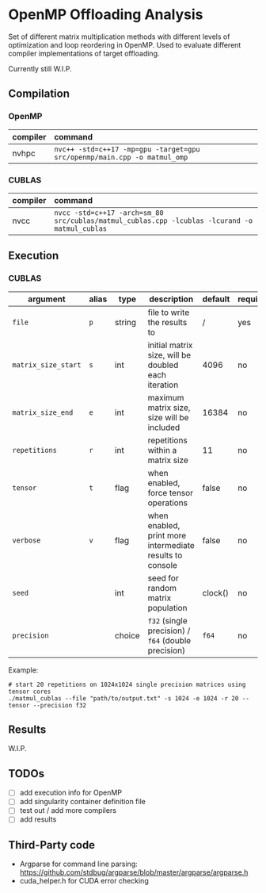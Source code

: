 # OpenMP Offloading Analysis

Set of different matrix multiplication methods with different levels of optimization and loop reordering in OpenMP. 
Used to evaluate different compiler implementations of target offloading.

Currently still W.I.P.

## Compilation

### OpenMP

| compiler | command                                                                  |
|----------|:-------------------------------------------------------------------------|
| nvhpc    | `nvc++ -std=c++17 -mp=gpu -target=gpu src/openmp/main.cpp -o matmul_omp` |

### CUBLAS

| compiler | command                                                                                       |
|----------|:----------------------------------------------------------------------------------------------|
| nvcc     | `nvcc -std=c++17 -arch=sm_80 src/cublas/matmul_cublas.cpp -lcublas -lcurand -o matmul_cublas` |

## Execution

### CUBLAS

| argument            | alias | type   | description                                              | default | required |
|---------------------|-------|--------|----------------------------------------------------------|---------|----------|
| `file`              | `p`   | string | file to write the results to                             | /       | yes      |
| `matrix_size_start` | `s`   | int    | initial matrix size, will be doubled each iteration      | 4096    | no       |
| `matrix_size_end`   | `e`   | int    | maximum matrix size, size will be included               | 16384   | no       |
| `repetitions`       | `r`   | int    | repetitions within a matrix size                         | 11      | no       |
| `tensor`            | `t`   | flag   | when enabled, force tensor operations                    | false   | no       |
| `verbose`           | `v`   | flag   | when enabled, print more intermediate results to console | false   | no       |
| `seed`              |       | int    | seed for random matrix population                        | clock() | no       |
| `precision`         |       | choice | `f32` (single precision) / `f64` (double precision)      | `f64`   | no       |

Example:
```shell
# start 20 repetitions on 1024x1024 single precision matrices using tensor cores
./matmul_cublas --file "path/to/output.txt" -s 1024 -e 1024 -r 20 --tensor --precision f32
```

## Results

W.I.P.

## TODOs

- [ ] add execution info for OpenMP
- [ ] add singularity container definition file
- [ ] test out / add more compilers
- [ ] add results

## Third-Party code

- Argparse for command line parsing: https://github.com/stdbug/argparse/blob/master/argparse/argparse.h
- cuda_helper.h for CUDA error checking